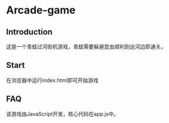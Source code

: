 
# Arcade-game
## Introduction
这是一个青蛙过河街机游戏，青蛙需要躲避昆虫顺利到达河边即通关。
## Start
在浏览器中运行index.html即可开始游戏
## FAQ
该游戏由JavaScript开发，核心代码在app.js中。
